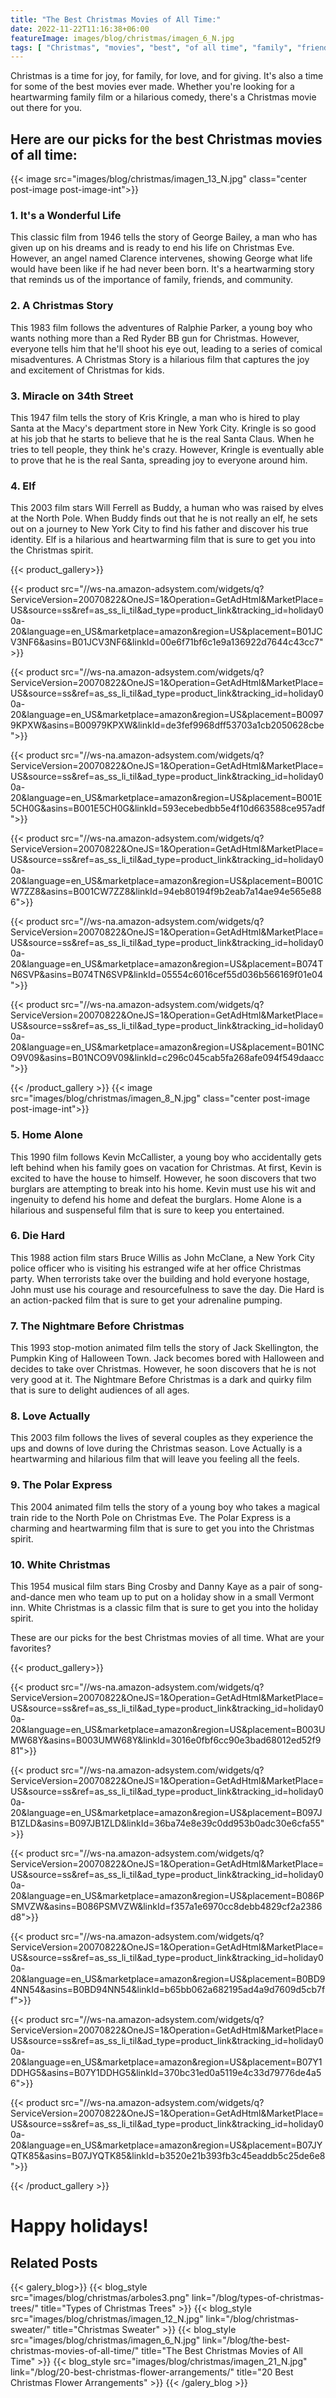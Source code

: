 ```yaml
---
title: "The Best Christmas Movies of All Time:"
date: 2022-11-22T11:16:38+06:00
featureImage: images/blog/christmas/imagen_6_N.jpg
tags: [ "Christmas", "movies", "best", "of all time", "family", "friends", "community", "holiday"]
---
```


Christmas is a time for joy, for family, for love, and for giving. It's also a time for some of the best movies ever made. Whether you're looking for a heartwarming family film or a hilarious comedy, there's a Christmas movie out there for you.

## Here are our picks for the best Christmas movies of all time:
{{< image src="images/blog/christmas/imagen_13_N.jpg"   class="center post-image post-image-int">}}

### 1. It's a Wonderful Life

This classic film from 1946 tells the story of George Bailey, a man who has given up on his dreams and is ready to end his life on Christmas Eve. However, an angel named Clarence intervenes, showing George what life would have been like if he had never been born. It's a heartwarming story that reminds us of the importance of family, friends, and community.

### 2. A Christmas Story

This 1983 film follows the adventures of Ralphie Parker, a young boy who wants nothing more than a Red Ryder BB gun for Christmas. However, everyone tells him that he'll shoot his eye out, leading to a series of comical misadventures. A Christmas Story is a hilarious film that captures the joy and excitement of Christmas for kids.

### 3. Miracle on 34th Street

This 1947 film tells the story of Kris Kringle, a man who is hired to play Santa at the Macy's department store in New York City. Kringle is so good at his job that he starts to believe that he is the real Santa Claus. When he tries to tell people, they think he's crazy. However, Kringle is eventually able to prove that he is the real Santa, spreading joy to everyone around him.

### 4. Elf

This 2003 film stars Will Ferrell as Buddy, a human who was raised by elves at the North Pole. When Buddy finds out that he is not really an elf, he sets out on a journey to New York City to find his father and discover his true identity. Elf is a hilarious and heartwarming film that is sure to get you into the Christmas spirit.


{{< product_gallery>}}

  {{< product  src="//ws-na.amazon-adsystem.com/widgets/q?ServiceVersion=20070822&OneJS=1&Operation=GetAdHtml&MarketPlace=US&source=ss&ref=as_ss_li_til&ad_type=product_link&tracking_id=holiday00a-20&language=en_US&marketplace=amazon&region=US&placement=B01JCV3NF6&asins=B01JCV3NF6&linkId=00e6f71bf6c1e9a136922d7644c43cc7">}}

  {{< product src="//ws-na.amazon-adsystem.com/widgets/q?ServiceVersion=20070822&OneJS=1&Operation=GetAdHtml&MarketPlace=US&source=ss&ref=as_ss_li_til&ad_type=product_link&tracking_id=holiday00a-20&language=en_US&marketplace=amazon&region=US&placement=B00979KPXW&asins=B00979KPXW&linkId=de3fef9968dff53703a1cb2050628cbe">}}
  
  {{< product src="//ws-na.amazon-adsystem.com/widgets/q?ServiceVersion=20070822&OneJS=1&Operation=GetAdHtml&MarketPlace=US&source=ss&ref=as_ss_li_til&ad_type=product_link&tracking_id=holiday00a-20&language=en_US&marketplace=amazon&region=US&placement=B001E5CH0G&asins=B001E5CH0G&linkId=593ecebedbb5e4f10d663588ce957adf">}}
  
  {{< product src="//ws-na.amazon-adsystem.com/widgets/q?ServiceVersion=20070822&OneJS=1&Operation=GetAdHtml&MarketPlace=US&source=ss&ref=as_ss_li_til&ad_type=product_link&tracking_id=holiday00a-20&language=en_US&marketplace=amazon&region=US&placement=B001CW7ZZ8&asins=B001CW7ZZ8&linkId=94eb80194f9b2eab7a14ae94e565e886">}}
  
  {{< product src="//ws-na.amazon-adsystem.com/widgets/q?ServiceVersion=20070822&OneJS=1&Operation=GetAdHtml&MarketPlace=US&source=ss&ref=as_ss_li_til&ad_type=product_link&tracking_id=holiday00a-20&language=en_US&marketplace=amazon&region=US&placement=B074TN6SVP&asins=B074TN6SVP&linkId=05554c6016cef55d036b566169f01e04">}}
  
  {{< product src="//ws-na.amazon-adsystem.com/widgets/q?ServiceVersion=20070822&OneJS=1&Operation=GetAdHtml&MarketPlace=US&source=ss&ref=as_ss_li_til&ad_type=product_link&tracking_id=holiday00a-20&language=en_US&marketplace=amazon&region=US&placement=B01NCO9V09&asins=B01NCO9V09&linkId=c296c045cab5fa268afe094f549daacc">}}

{{< /product_gallery >}}
{{< image src="images/blog/christmas/imagen_8_N.jpg"   class="center post-image post-image-int">}}


### 5. Home Alone

This 1990 film follows Kevin McCallister, a young boy who accidentally gets left behind when his family goes on vacation for Christmas. At first, Kevin is excited to have the house to himself. However, he soon discovers that two burglars are attempting to break into his home. Kevin must use his wit and ingenuity to defend his home and defeat the burglars. Home Alone is a hilarious and suspenseful film that is sure to keep you entertained.

### 6. Die Hard

This 1988 action film stars Bruce Willis as John McClane, a New York City police officer who is visiting his estranged wife at her office Christmas party. When terrorists take over the building and hold everyone hostage, John must use his courage and resourcefulness to save the day. Die Hard is an action-packed film that is sure to get your adrenaline pumping.

### 7. The Nightmare Before Christmas

This 1993 stop-motion animated film tells the story of Jack Skellington, the Pumpkin King of Halloween Town. Jack becomes bored with Halloween and decides to take over Christmas. However, he soon discovers that he is not very good at it. The Nightmare Before Christmas is a dark and quirky film that is sure to delight audiences of all ages.

### 8. Love Actually

This 2003 film follows the lives of several couples as they experience the ups and downs of love during the Christmas season. Love Actually is a heartwarming and hilarious film that will leave you feeling all the feels.

### 9. The Polar Express

This 2004 animated film tells the story of a young boy who takes a magical train ride to the North Pole on Christmas Eve. The Polar Express is a charming and heartwarming film that is sure to get you into the Christmas spirit.

### 10. White Christmas

This 1954 musical film stars Bing Crosby and Danny Kaye as a pair of song-and-dance men who team up to put on a holiday show in a small Vermont inn. White Christmas is a classic film that is sure to get you into the holiday spirit.

These are our picks for the best Christmas movies of all time. What are your favorites?

{{< product_gallery>}}

  {{< product  src="//ws-na.amazon-adsystem.com/widgets/q?ServiceVersion=20070822&OneJS=1&Operation=GetAdHtml&MarketPlace=US&source=ss&ref=as_ss_li_til&ad_type=product_link&tracking_id=holiday00a-20&language=en_US&marketplace=amazon&region=US&placement=B003UMW68Y&asins=B003UMW68Y&linkId=3016e0fbf6cc90e3bad68012ed52f981">}}

  {{< product src="//ws-na.amazon-adsystem.com/widgets/q?ServiceVersion=20070822&OneJS=1&Operation=GetAdHtml&MarketPlace=US&source=ss&ref=as_ss_li_til&ad_type=product_link&tracking_id=holiday00a-20&language=en_US&marketplace=amazon&region=US&placement=B097JB1ZLD&asins=B097JB1ZLD&linkId=36ba74e8e39c0dd953b0adc30e6cfa55">}}
  
  {{< product src="//ws-na.amazon-adsystem.com/widgets/q?ServiceVersion=20070822&OneJS=1&Operation=GetAdHtml&MarketPlace=US&source=ss&ref=as_ss_li_til&ad_type=product_link&tracking_id=holiday00a-20&language=en_US&marketplace=amazon&region=US&placement=B086PSMVZW&asins=B086PSMVZW&linkId=f357a1e6970cc8debb4829cf2a2386d8">}}
  
  {{< product src="//ws-na.amazon-adsystem.com/widgets/q?ServiceVersion=20070822&OneJS=1&Operation=GetAdHtml&MarketPlace=US&source=ss&ref=as_ss_li_til&ad_type=product_link&tracking_id=holiday00a-20&language=en_US&marketplace=amazon&region=US&placement=B0BD94NN54&asins=B0BD94NN54&linkId=b65bb062a682195ad4a9d7609d5cb7ff">}}
  
  {{< product src="//ws-na.amazon-adsystem.com/widgets/q?ServiceVersion=20070822&OneJS=1&Operation=GetAdHtml&MarketPlace=US&source=ss&ref=as_ss_li_til&ad_type=product_link&tracking_id=holiday00a-20&language=en_US&marketplace=amazon&region=US&placement=B07Y1DDHG5&asins=B07Y1DDHG5&linkId=370bc31ed0a5119e4c33d79776de4a56">}}
  
  {{< product src="//ws-na.amazon-adsystem.com/widgets/q?ServiceVersion=20070822&OneJS=1&Operation=GetAdHtml&MarketPlace=US&source=ss&ref=as_ss_li_til&ad_type=product_link&tracking_id=holiday00a-20&language=en_US&marketplace=amazon&region=US&placement=B07JYQTK85&asins=B07JYQTK85&linkId=b3520e21b393fb3c45eaddb5c25de6e8">}}

{{< /product_gallery >}}
# Happy holidays!

## Related Posts

{{< galery_blog>}}
{{< blog_style src="images/blog/christmas/arboles3.png" link="/blog/types-of-christmas-trees/" title="Types of Christmas Trees" >}}
{{< blog_style src="images/blog/christmas/imagen_12_N.jpg" link="/blog/christmas-sweater/" title="Christmas Sweater" >}}
{{< blog_style src="images/blog/christmas/imagen_6_N.jpg" link="/blog/the-best-christmas-movies-of-all-time/" title="The Best Christmas Movies of All Time" >}}
{{< blog_style src="images/blog/christmas/imagen_21_N.jpg" link="/blog/20-best-christmas-flower-arrangements/" title="20 Best Christmas Flower Arrangements" >}}
{{< /galery_blog >}}